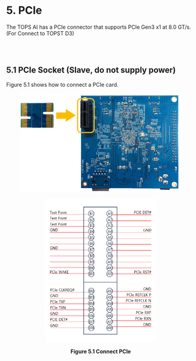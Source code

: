 ﻿# 5. PCIe

The TOPS AI has a PCIe connector that supports PCIe Gen3 x1 at 8.0 GT/s.
(For Connect to TOPST D3)

<br/><br/>

## 5.1 PCIe Socket (Slave, do not supply power)

Figure 5.1 shows how to connect a PCIe card.

<p align="center"><img src="https://github.com/topst-development/Documentation/blob/main/TOPST-AI/Hardware/media/5. PCIe.image1.png?raw=true"
style="width:4.48039in;height:2.76691in"</p>
<p align="center"><img src="https://github.com/topst-development/Documentation/blob/main/TOPST-AI/Hardware/media/5. PCIe.image2.png?raw=true"
style="width:3.0597in;height:3.98339in"</p>
<p align="center"><strong>Figure 5.1 Connect PCIe</strong></p>
